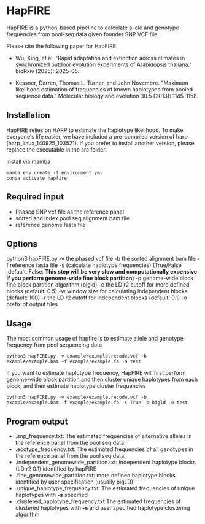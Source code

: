 # HapFIRE

HapFIRE is a python-based pipeline to calculate allele and genotype frequencies from pool-seq data given founder SNP VCF file.

Please cite the following paper for HapFIRE

* Wu, Xing, et al. "Rapid adaptation and extinction across climates in synchronized outdoor evolution experiments of Arabidopsis thaliana." bioRxiv (2025): 2025-05.

* Kessner, Darren, Thomas L. Turner, and John Novembre. "Maximum likelihood estimation of frequencies of known haplotypes from pooled sequence data." Molecular biology and evolution 30.5 (2013): 1145-1158.


## Installation
HapFIRE relies on HARP to estimate the haplotype likelihood. To make everyone's life easier, we have included a pre-compiled version of harp (harp_linux_140925_103521). If you prefer to install another version, please replace the executable in the src folder. 

Install via mamba
```
mamba env create -f environment.yml
conda activate hapfire
```

## Required input
* Phased SNP vcf file as the reference panel
* sorted and index pool seq alignment bam file
* reference genome fasta file

## Options
python3 hapFIRE.py
    -v the phased vcf file
    -b the sorted alignment bam file
    -f reference fasta file
    -s (calculate haplotype frequencies) (True/False ,default: False. **This step will be very slow and computationally expensive if you perform genome-wide fine block partition**)
    -p genome-wide block fine block partition algorithm (bigld)
    -c the LD r2 cutoff for more defined blocks (default: 0.5)
    -w window size for calculating independent blocks (default: 100)
    -r the LD r2 cutoff for independent blocks (default: 0.1)
    -o prefix of output files


## Usage
The most common usage of hapfire is to estimate allele and genotype frequency from pool sequencing data

```
python3 hapFIRE.py -v example/example.recode.vcf -b example/example.bam -f example/example.fa -o test
```

If you want to estimate haplotype frequency, HapFIRE will first perform genome-wide block partition and then cluster unique haplotypes from each block, and then estimate haplotype cluster frequencies

```
python3 hapFIRE.py -v example/example.recode.vcf -b example/example.bam -f example/example.fa -s True -p bigld -o test
```

## Program output
* .snp_frequency.txt: The estimated frequencies of alternative alleles in the reference panel from the pool seq data.
* .ecotype_frequency.txt: The estimated frequencies of all genotypes in the reference panel from the pool seq data.
* .independent_genomewide_partition.txt: independent haplotype blocks (LD r2 0.1) identified by hapFIRE
* .fine_genomewide_partition.txt: more defined haplotype blocks identified by user specification (usually bigLD)
* .unique_haplotype_frequency.txt: The estimated frequencies of unique haplotypes with **-s** specified
* .clustered_haplotype_frequency.txt The estimated frequencies of clustered haplotypes with **-s** and user specified haplotype clustering algorithm
